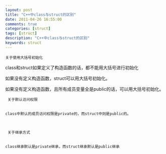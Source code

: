 ```yaml
---
layout: post
title: "C++中class与struct的区别"
date: 2011-04-26 16:55:00 
comments: true
categories: [struct]
tags: [struct]
description: "C++中class与struct的区别"
keywords: struct
---
```



 
  
   
    关于使用大括号初始化
    
   
   class和struct如果定义了构造函数的话，都不能用大括号进行初始化
   
   如果没有定义构造函数，struct可以用大括号初始化。
   
   如果没有定义构造函数，且所有成员变量全是public的话，可以用大括号初始化。
   
    
     关于默认访问权限
    
    
    class中默认的成员访问权限是private的，而struct中则是public的。
    
    
    
     关于继承方式
    
    
    class继承默认是private继承，而struct继承默认是public继承
   
  
 


